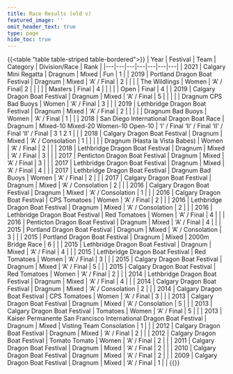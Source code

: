 ```yaml
---
title: Race Results (old v)
featured_image: ''
omit_header_text: true
type: page
hide_toc: true
---
```


{{<table "table table-striped table-bordered">}}
| Year | Festival | Team | Category | Division/Race | Rank | 
|---|---|---|---|---|---|---|
| 2021 | Calgary Mini Regatta | Dragnum | Mixed | Fun | 1 |
| 2019 | Portland Dragon Boat Festival | Dragnum | Mixed | ‘A’ / Final | 2 | 
|  |  | The Wildlings | Women | ‘A’ / Final| 2 | 
|  |  | | Masters | Final | 4 | 
|  |  | | Open | Final | 4 | 
| 2019 | Calgary Dragon Boat Festival | Dragnum | Mixed | ‘A’ / Final | 5 |  |
|  |  | Dragnum CPS Bad Buoys | Women | ‘A’ / Final | 3 |  |
| 2019 | Lethbridge Dragon Boat Festival | Dragnum | Mixed | ‘A’ / Final | 2 |  |
|  |  | Dragnum Bad Buoys | Women | ‘A’ / Final | 1 |  |
| 2018 | San Diego International Dragon Boat Race | Dragnum | Mixed-10  Mixed-20 Women-10 Open-10 | ‘I’ / Final  ‘II’ / Final ‘II’ / Final ‘II’ / Final | 3  1 2 1 |  |
| 2018 | Calgary Dragon Boat Festival | Dragnum | Mixed | ‘A’ / Consolation | 1 |  |
|  |  | Dragnum (Hasta la Vista Babes) | Women | ‘A’ / Final | 2 |  |
| 2018 | Lethbridge Dragon Boat Festival | Dragnum | Mixed | ‘A’ / Final | 3 |  |
| 2017 | Penticton Dragon Boat Festival | Dragnum | Mixed | ‘A’ / Final | 3 |  |
| 2017 | Lethbridge Dragon Boat Festival | Dragnum | Mixed | ‘A’ / Final | 4 |  |
| 2017 | Lethbridge Dragon Boat Festival | Dragnum Bad Buoys | Women | ‘A’ / Final | 2 |  |
| 2017 | Calgary Dragon Boat Festival | Dragnum | Mixed | ‘A’ / Consolation | 2 |  |
| 2016 | Calgary Dragon Boat Festival | Dragnum | Mixed | ‘A’ / Consolation | 1 |  |
| 2016 | Calgary Dragon Boat Festival | CPS Tomatoes | Women | ‘A’ / Final | 2 |  |
| 2016 | Lethbridge Dragon Boat Festival | Dragnum | Mixed | ‘A’ / Consolation | 2 |  |
| 2016 | Lethbridge Dragon Boat Festival | Red Tomatoes | Women | ‘A’ / Final | 4 |  |
| 2016 | Penticton Dragon Boat Festival | Dragnum | Mixed | ‘A’ / Final | 4 |  |
| 2015 | Portland Dragon Boat Festival | Dragnum | Mixed | ‘A’ / Consolation | 3 |  |
| 2015 | Portland Dragon Boat Festival | Dragnum | Mixed | 2000m Bridge Race | 6 |  |
| 2015 | Lethbridge Dragon Boat Festival | Dragnum | Mixed | ‘A’ / Final | 4 |  |
| 2015 | Lethbridge Dragon Boat Festival | Red Tomatoes | Women | ‘A’ / Final | 3 |  |
| 2015 | Calgary Dragon Boat Festival | Dragnum | Mixed | ‘A’ / Final | 5 |  |
| 2015 | Calgary Dragon Boat Festival | Red Tomatoes | Women | ‘A’ / Final | 2 |  |
| 2014 | Lethbridge Dragon Boat Festival | Dragnum | Mixed | ‘A’ / Final | 4 |  |
| 2014 | Calgary Dragon Boat Festival | Dragnum | Mixed | ‘A’ / Consolation | 2 |  |
| 2014 | Calgary Dragon Boat Festival | CPS Tomatoes | Women | ‘A’ / Final | 3 |  |
| 2013 | Calgary Dragon Boat Festival | Dragnum | Mixed | ‘A’ / Consolation | 5 |  |
| 2013 | Calgary Dragon Boat Festival | Tomatoes | Women | ‘A’ / Final | 5 |  |
| 2013 | Kaiser Permanente San Francisco International Dragon Boat Festival | Dragnum | Mixed | Visting Team Consolation | 1 |  |
| 2012 | Calgary Dragon Boat Festival | Dragnum | Mixed | ‘A’ / Final | 2 |  |
| 2012 | Calgary Dragon Boat Festival | Tomato Tomato | Women | ‘A’ / Final | 2 |  |
| 2011 | Calgary Dragon Boat Festival | Dragnum | Mixed | ‘A’ / Final | 2 |  |
| 2010 | Calgary Dragon Boat Festival | Dragnum | Mixed | ‘A’ / Final | 2 |  |
| 2009 | Calgary Dragon Boat Festival | Dragnum | Mixed | ‘A’ / Final | 1 |  |
{{</table>}}
